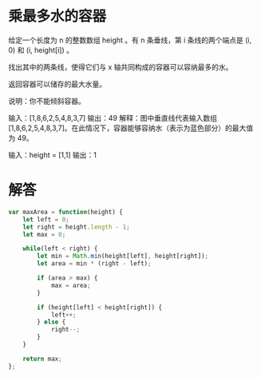 # 乘最多水的容器

给定一个长度为 n 的整数数组 height 。有 n 条垂线，第 i 条线的两个端点是 (i, 0) 和 (i, height[i]) 。

找出其中的两条线，使得它们与 x 轴共同构成的容器可以容纳最多的水。

返回容器可以储存的最大水量。

说明：你不能倾斜容器。

输入：[1,8,6,2,5,4,8,3,7]
输出：49 
解释：图中垂直线代表输入数组 [1,8,6,2,5,4,8,3,7]。在此情况下，容器能够容纳水（表示为蓝色部分）的最大值为 49。

输入：height = [1,1]
输出：1

# 解答

```js
var maxArea = function(height) {
    let left = 0;
    let right = height.length - 1;
    let max = 0;

    while(left < right) {
        let min = Math.min(height[left], height[right]);
        let area = min * (right - left);

        if (area > max) {
            max = area;
        }

        if (height[left] < height[right]) {
            left++;
        } else {
            right--;
        }
    }

    return max;
};
```